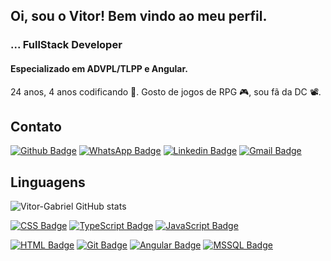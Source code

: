 ## Oi, sou o Vitor! Bem vindo ao meu perfil. 


### ... FullStack Developer
#### Especializado em ADVPL/TLPP e Angular.

24 anos, 4 anos codificando 🧐.
Gosto de jogos de RPG 🎮, sou fã da DC 📽.

## Contato

[![Github Badge](https://img.shields.io/badge/GitHub-100000?style=for-the-badge&logo=github&logoColor=white&link=https://github.com/vitor-gabriel)](https://github.com/vitor-gabriel)
[![WhatsApp Badge](https://img.shields.io/badge/WhatsApp-25D366?style=for-the-badge&logo=whatsapp&logoColor=white&link=https://linkwhats.app/917e8f)](https://linkwhats.app/917e8f)
[![Linkedin Badge](https://img.shields.io/badge/LinkedIn-0077B5?style=for-the-badge&logo=linkedin&logoColor=white&link=https://www.linkedin.com/in/vitor-gabriell/)](https://www.linkedin.com/in/vitor-gabriell/)
[![Gmail Badge](https://img.shields.io/badge/Gmail-D14836?style=for-the-badge&logo=gmail&logoColor=white&link=mailto:gabrijac57@gmail.com)](mailto:gabrijac57@gmail.com)

## Linguagens
![Vitor-Gabriel GitHub stats](https://github-readme-stats.vercel.app/api?username=vitor-gabriel&show_icons=true&theme=radical)

[![CSS Badge](https://img.shields.io/badge/CSS3-1572B6?style=for-the-badge&logo=css3&logoColor=white)](#)
[![TypeScript Badge](https://img.shields.io/badge/TypeScript-007ACC?style=for-the-badge&logo=typescript&logoColor=white)](#)
[![JavaScript Badge](https://img.shields.io/badge/JavaScript-323330?style=for-the-badge&logo=javascript&logoColor=F7DF1E)](#)


[![HTML Badge](https://img.shields.io/badge/HTML5-E34F26?style=for-the-badge&logo=html5&logoColor=white)](#)
[![Git Badge](https://img.shields.io/badge/Git-F05032?style=for-the-badge&logo=git&logoColor=white)](#)
[![Angular Badge](https://img.shields.io/badge/Angular-DD0031?style=for-the-badge&logo=angular&logoColor=white)](#)
[![MSSQL Badge](https://img.shields.io/badge/Microsoft%20SQL%20Server-CC2927?style=for-the-badge&logo=microsoft%20sql%20server&logoColor=white)](#)

